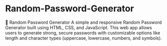 # Random-Password-Generator
🔐 Random Password Generator A simple and responsive Random Password Generator built using HTML, CSS, and JavaScript. This web app allows users to generate strong, secure passwords with customizable options like length and character types (uppercase, lowercase, numbers, and symbols).
